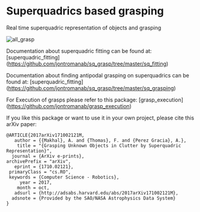 
# Superquadrics based grasping

Real time superquadric representation of objects and grasping

![all_grasp](https://user-images.githubusercontent.com/3790876/31579761-8e9d9964-b0fa-11e7-8872-af5a05d268c1.jpg)


Documentation about superquadric fitting can be found at: [superquadric_fitting] (https://github.com/jontromanab/sq_grasp/tree/master/sq_fitting)

Documentation about finding antipodal grasping on superquadrics  can be found at: [superquadric_fitting] (https://github.com/jontromanab/sq_grasp/tree/master/sq_grasping)

For Execution of grasps please refer to this package: [grasp_execution] (https://github.com/jontromanab/grasp_execution)










If you like this package or want to use it in your own project, please cite this arXiv paper:
```
@ARTICLE{2017arXiv171002121M,
   author = {{Makhal}, A. and {Thomas}, F. and {Perez Gracia}, A.},
    title = "{Grasping Unknown Objects in Clutter by Superquadric Representation}",
  journal = {ArXiv e-prints},
archivePrefix = "arXiv",
   eprint = {1710.02121},
 primaryClass = "cs.RO",
 keywords = {Computer Science - Robotics},
     year = 2017,
    month = oct,
   adsurl = {http://adsabs.harvard.edu/abs/2017arXiv171002121M},
  adsnote = {Provided by the SAO/NASA Astrophysics Data System}
}
```
